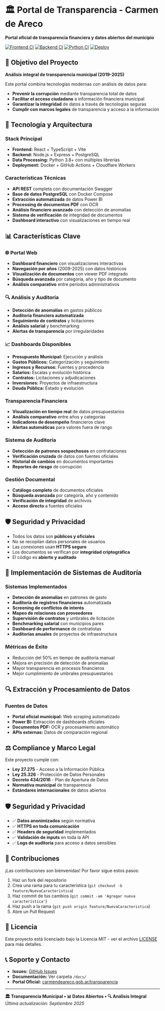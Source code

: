 # 🏛️ Portal de Transparencia - Carmen de Areco

**Portal oficial de transparencia financiera y datos abiertos del municipio**

[![Frontend CI](https://github.com/flongstaff/cda-transparencia/actions/workflows/frontend-ci.yml/badge.svg)](https://github.com/flongstaff/cda-transparencia/actions/workflows/frontend-ci.yml)
[![Backend CI](https://github.com/flongstaff/cda-transparencia/actions/workflows/backend-ci.yml/badge.svg)](https://github.com/flongstaff/cda-transparencia/actions/workflows/backend-ci.yml)
[![Python CI](https://github.com/flongstaff/cda-transparencia/actions/workflows/python-ci.yml/badge.svg)](https://github.com/flongstaff/cda-transparencia/actions/workflows/python-ci.yml)
[![Deploy](https://github.com/flongstaff/cda-transparencia/actions/workflows/deploy.yml/badge.svg)](https://github.com/flongstaff/cda-transparencia/actions/workflows/deploy.yml)

## 🎯 Objetivo del Proyecto

**Análisis integral de transparencia municipal (2019-2025)**

Este portal combina tecnologías modernas con análisis de datos para:
- **Prevenir la corrupción** mediante transparencia total de datos
- **Facilitar el acceso ciudadano** a información financiera municipal
- **Garantizar la integridad** de datos a través de tecnologías seguras
- **Cumplir con marcos legales** de transparencia y acceso a la información

## 🚀 Tecnología y Arquitectura

### Stack Principal
- **Frontend:** React + TypeScript + Vite
- **Backend:** Node.js + Express + PostgreSQL
- **Data Processing:** Python 3.8+ con múltiples librerías
- **Deployment:** Docker + GitHub Actions + Cloudflare Workers

### Características Técnicas
- **API REST** completa con documentación Swagger
- **Base de datos PostgreSQL** con Docker Compose
- **Extracción automatizada** de datos Power BI
- **Processing de documentos PDF** con OCR
- **Análisis financiero avanzado** con detección de anomalías
- **Sistema de verificación** de integridad de documentos
- **Dashboard interactivo** con visualizaciones en tiempo real


## 📊 Características Clave

### 🌐 Portal Web
- **Dashboard financiero** con visualizaciones interactivas
- **Navegación por años** (2009-2025) con datos históricos
- **Visualización de documentos** con viewer PDF integrado
- **Búsqueda avanzada** por categoría, año y tipo de documento
- **Análisis comparativo** entre períodos administrativos

### 🔍 Análisis y Auditoría
- **Detección de anomalías** en gastos públicos
- **Auditoría financiera automatizada** 
- **Seguimiento de contratos** y licitaciones
- **Análisis salarial** y benchmarking
- **Alertas de transparencia** por irregularidades

### 📈 Dashboards Disponibles
- **Presupuesto Municipal:** Ejecución y análisis
- **Gastos Públicos:** Categorización y seguimiento
- **Ingresos y Recursos:** Fuentes y procedencia
- **Salarios:** Escalas y evolución histórica
- **Contratos:** Licitaciones y adjudicaciones
- **Inversiones:** Proyectos de infraestructura
- **Deuda Pública:** Estado y evolución

### Transparencia Financiera
- **Visualización en tiempo real** de datos presupuestarios
- **Análisis comparativo** entre años y categorías
- **Indicadores de desempeño** financieros clave
- **Alertas automáticas** para valores fuera de rango

### Sistema de Auditoría
- **Detección de patrones sospechosos** en contrataciones
- **Verificación cruzada** de datos con fuentes oficiales
- **Historial de cambios** en documentos importantes
- **Reportes de riesgo** de corrupción

### Gestión Documental
- **Catálogo completo** de documentos oficiales
- **Búsqueda avanzada** por categoría, año y contenido
- **Verificación de integridad** de archivos
- **Acceso directo** a fuentes oficiales

## 🛡️ Seguridad y Privacidad

- Todos los datos son **públicos y oficiales**
- No se recopilan datos personales de usuarios
- Las conexiones usan **HTTPS seguro**
- Los documentos se verifican por **integridad criptográfica**
- El código es **abierto y auditado**

## 🎯 Implementación de Sistemas de Auditoría

### Sistemas Implementados
- **Detección de anomalías** en patrones de gasto
- **Auditoría de registros financieros** automatizada
- **Screening de conflictos de interés** 
- **Mapeo de relaciones con proveedores**
- **Supervisión de contratos** y umbrales de licitación
- **Benchmarking salarial** con municipios pares
- **Dashboard de performance** de contratistas
- **Auditorías anuales** de proyectos de infraestructura

### Métricas de Éxito
- Reducción del 50% en tiempo de auditoría manual
- Mejora en precisión de detección de anomalías
- Mayor transparencia en procesos financieros
- Mejor cumplimiento de umbrales presupuestarios


## 🔍 Extracción y Procesamiento de Datos

### Fuentes de Datos
- **Portal oficial municipal:** Web scraping automatizado
- **Power BI:** Extracción de dashboards oficiales
- **Documentos PDF:** OCR y procesamiento automático
- **APIs externas:** Datos de comparación regional


## ⚖️ Compliance y Marco Legal

Este proyecto cumple con:
- **Ley 27.275** - Acceso a la Información Pública
- **Ley 25.326** - Protección de Datos Personales  
- **Decreto 434/2016** - Plan de Apertura de Datos
- **Normativa municipal** de transparencia
- **Estándares internacionales** de datos abiertos

## 🛡️ Seguridad y Privacidad

- ✅ **Datos anonimizados** según normativa
- ✅ **HTTPS en toda comunicación**
- ✅ **Headers de seguridad** implementados
- ✅ **Validación de inputs** en toda la API
- ✅ **Logs de auditoría** para acceso a datos sensibles


## 🤝 Contribuciones

¡Las contribuciones son bienvenidas! Por favor sigue estos pasos:

1. Haz un fork del repositorio
2. Crea una rama para tu característica (`git checkout -b feature/NuevaCaracteristica`)
3. Haz commit de tus cambios (`git commit -am 'Agregar nueva característica'`)
4. Haz push a la rama (`git push origin feature/NuevaCaracteristica`)
5. Abre un Pull Request

## 📄 Licencia

Este proyecto está licenciado bajo la Licencia MIT - ver el archivo [LICENSE](LICENSE) para más detalles.

## 📞 Soporte y Contacto

- **Issues:** [GitHub Issues](https://github.com/flongstaff/cda-transparencia/issues)
- **Documentación:** Ver carpeta `/docs/`
- **Portal Oficial:** [carmendeareco.gob.ar/transparencia](https://carmendeareco.gob.ar/transparencia/)

---

**🏛️ Transparencia Municipal • 📊 Datos Abiertos • 🔍 Análisis Integral**  
*Última actualización: Septiembre 2025*

